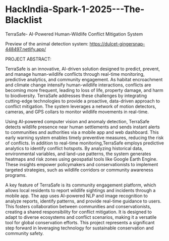 # HackIndia-Spark-1-2025---The-Blacklist

TerraSafe- AI-Powered Human-Wildlife Conflict Mitigation System

Preview of the animal detection system: https://dulcet-gingersnap-448497.netlify.app/

PROJECT ABSTRACT:

TerraSafe is an innovative, AI-driven solution designed to predict, prevent, and manage human-wildlife conflicts through real-time monitoring, predictive analytics, and community engagement. As habitat encroachment and climate change intensify human-wildlife interactions, conflicts are becoming more frequent, leading to loss of life, property damage, and harm to biodiversity. TerraSafe addresses these challenges by integrating cutting-edge technologies to provide a proactive, data-driven approach to conflict mitigation.
The system leverages a network of motion detectors, cameras, and GPS collars to monitor wildlife movements in real-time.

Using AI-powered computer vision and anomaly detection, TerraSafe detects wildlife presence near human settlements and sends instant alerts to communities and authorities via a mobile app and web dashboard. This early warning system enables timely preventive measures, reducing the risk of conflicts. 
In addition to real-time monitoring,TerraSafe employs predictive analytics to identify conflict hotspots. By analyzing historical data, environmental variables, and land-use patterns, the system generates heatmaps and risk zones using geospatial tools like Google Earth Engine. These insights empower policymakers and conservationists to implement targeted strategies, such as wildlife corridors or community awareness programs.

A key feature of TerraSafe is its community engagement platform, which allows local residents to report wildlife sightings and incidents through a mobile app. The app uses AI-powered NLP and image recognition to analyze reports, identify patterns, and provide real-time guidance to users. This fosters collaboration between communities and conservationists, creating a shared responsibility for conflict mitigation.
It is designed to adapt to diverse ecosystems and conflict scenarios, making it a versatile tool for global conservation efforts. This project represents a significant step forward in leveraging technology for sustainable conservation and community safety.
